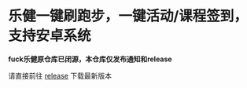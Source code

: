 # 乐健一键刷跑步，一键活动/课程签到，支持安卓系统
**fuck乐健原仓库已闭源，本仓库仅发布通知和release**

请直接前往 [release](https://github.com/Foreverddb/FuckLegym/releases) 下载最新版本
